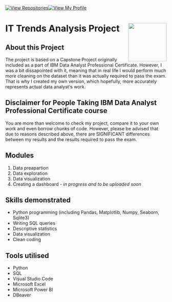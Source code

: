 
[![View Repositories](https://img.shields.io/badge/View-My_Repositories-blue?logo=GitHub)](https://github.com/jarsonX?tab=repositories)[![View My Profile](https://img.shields.io/badge/View-My_Profile-green?logo=GitHub)](https://github.com/jarsonX) 

# IT Trends Analysis Project <img src="https://raw.githubusercontent.com/roshangrewal/IBM-Data-Science-Professional-Certification/master/IBM-Banner.png" align="right" width="120" />

## About this Project
The project is based on a Capstone Project originally included as a part of IBM Data Analyst Professional Certificate. However, I was a bit dissapointed with it, meaning that in real life I would perform much more cleaning on the dataset than it was actually required to pass the exam. That is why I created my own version, which hopefully, more accurately represents actual data analyst's work.

## Disclaimer for People Taking IBM Data Analyst Professional Certificate course
You are more than welcome to check my project, compare it to your own work and even borrow chunks of code. However, please be advised that due to reasons described above, there are SIGNIFICANT differences between my results and the results required to pass the exam.

## Modules
1. Data preapartion
2. Data exploration
3. Data visualization
4. Creating a dashboard *- in progress and to be uploaded soon*

## Skills demonstrated
- Python programming (including Pandas, Matplotlib, Numpy, Seaborn, Sqlite3)
- Writing SQL queries
- Descriptive statistics
- Data visualization
- Clean coding

## Tools utilised
- Python
- SQL
- Visual Studio Code
- Microsoft Excel
- Microsoft Power BI
- DBeaver
